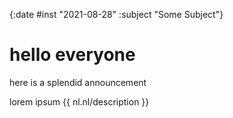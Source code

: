 {:date #inst "2021-08-28" :subject "Some Subject"}

# hello everyone

here is a splendid announcement

lorem ipsum {{ nl.nl/description }}
